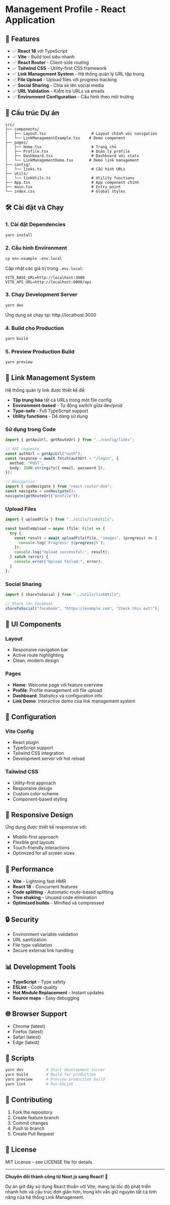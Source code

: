 # Management Profile - React Application

## 🚀 Features

- ✅ **React 18** với TypeScript
- ✅ **Vite** - Build tool siêu nhanh
- ✅ **React Router** - Client-side routing
- ✅ **Tailwind CSS** - Utility-first CSS framework
- ✅ **Link Management System** - Hệ thống quản lý URL tập trung
- ✅ **File Upload** - Upload files với progress tracking
- ✅ **Social Sharing** - Chia sẻ lên social media
- ✅ **URL Validation** - Kiểm tra URLs và emails
- ✅ **Environment Configuration** - Cấu hình theo môi trường

## 📁 Cấu trúc Dự án

```
src/
├── components/
│   ├── Layout.tsx                    # Layout chính với navigation
│   └── LinkManagementExample.tsx    # Demo component
├── pages/
│   ├── Home.tsx                      # Trang chủ
│   ├── Profile.tsx                   # Quản lý profile
│   ├── Dashboard.tsx                 # Dashboard với stats
│   └── LinkManagementDemo.tsx       # Demo link management
├── config/
│   └── links.ts                      # Cấu hình URLs
├── utils/
│   └── linkUtils.ts                  # Utility functions
├── App.tsx                           # App component chính
├── main.tsx                          # Entry point
└── index.css                         # Global styles
```

## 🛠️ Cài đặt và Chạy

### 1. Cài đặt Dependencies

```bash
yarn install
```

### 2. Cấu hình Environment

```bash
cp env.example .env.local
```

Cập nhật các giá trị trong `.env.local`:

```env
VITE_BASE_URL=http://localhost:3000
VITE_API_URL=http://localhost:8000/api
```

### 3. Chạy Development Server

```bash
yarn dev
```

Ứng dụng sẽ chạy tại: http://localhost:3000

### 4. Build cho Production

```bash
yarn build
```

### 5. Preview Production Build

```bash
yarn preview
```

## 🔗 Link Management System

Hệ thống quản lý link được thiết kế để:

- **Tập trung hóa** tất cả URLs trong một file config
- **Environment-based** - Tự động switch giữa dev/prod
- **Type-safe** - Full TypeScript support
- **Utility functions** - Dễ dàng sử dụng

### Sử dụng trong Code

```typescript
import { getApiUrl, getRouteUrl } from "../config/links";

// API requests
const authUrl = getApiUrl("auth");
const response = await fetch(authUrl + "/login", {
  method: "POST",
  body: JSON.stringify({ email, password }),
});

// Navigation
import { useNavigate } from "react-router-dom";
const navigate = useNavigate();
navigate(getRouteUrl("profile"));
```

### Upload Files

```typescript
import { uploadFile } from "../utils/linkUtils";

const handleUpload = async (file: File) => {
  try {
    const result = await uploadFile(file, "images", (progress) => {
      console.log(`Progress: ${progress}%`);
    });
    console.log("Upload successful:", result);
  } catch (error) {
    console.error("Upload failed:", error);
  }
};
```

### Social Sharing

```typescript
import { shareToSocial } from "../utils/linkUtils";

// Share lên Facebook
shareToSocial("facebook", "https://example.com", "Check this out!");
```

## 🎨 UI Components

### Layout

- Responsive navigation bar
- Active route highlighting
- Clean, modern design

### Pages

- **Home**: Welcome page với feature overview
- **Profile**: Profile management với file upload
- **Dashboard**: Statistics và configuration info
- **Link Demo**: Interactive demo của link management system

## 🔧 Configuration

### Vite Config

- React plugin
- TypeScript support
- Tailwind CSS integration
- Development server với hot reload

### Tailwind CSS

- Utility-first approach
- Responsive design
- Custom color scheme
- Component-based styling

## 📱 Responsive Design

Ứng dụng được thiết kế responsive với:

- Mobile-first approach
- Flexible grid layouts
- Touch-friendly interactions
- Optimized for all screen sizes

## 🚀 Performance

- **Vite** - Lightning fast HMR
- **React 18** - Concurrent features
- **Code splitting** - Automatic route-based splitting
- **Tree shaking** - Unused code elimination
- **Optimized builds** - Minified và compressed

## 🔒 Security

- Environment variable validation
- URL sanitization
- File type validation
- Secure external link handling

## 📊 Development Tools

- **TypeScript** - Type safety
- **ESLint** - Code quality
- **Hot Module Replacement** - Instant updates
- **Source maps** - Easy debugging

## 🌐 Browser Support

- Chrome (latest)
- Firefox (latest)
- Safari (latest)
- Edge (latest)

## 📝 Scripts

```bash
yarn dev          # Start development server
yarn build        # Build for production
yarn preview      # Preview production build
yarn lint         # Run ESLint
```

## 🤝 Contributing

1. Fork the repository
2. Create feature branch
3. Commit changes
4. Push to branch
5. Create Pull Request

## 📄 License

MIT License - see LICENSE file for details

---

**Chuyển đổi thành công từ Next.js sang React!** 🎉

Dự án giờ đây sử dụng React thuần với Vite, mang lại tốc độ phát triển nhanh hơn và cấu trúc đơn giản hơn, trong khi vẫn giữ nguyên tất cả tính năng của hệ thống Link Management.

